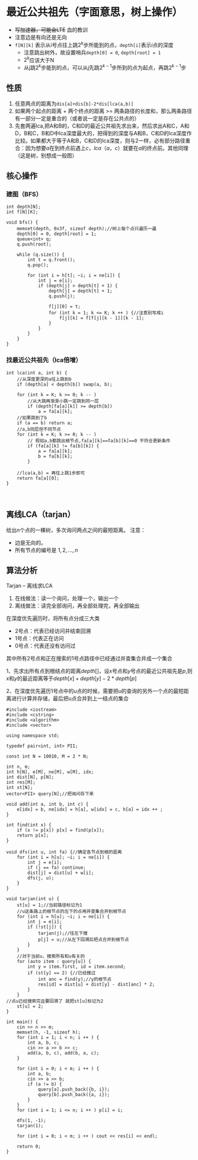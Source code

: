 # 最近公共祖先（字面意思，树上操作）
- ~~写加速器，可能会LTE~~ 血的教训
- 注意边是有向还是无向
- `f[N][k]` 表示从i号点往上跳$2^k$步所能到的点，`depth[i]`表示$i$点的深度
    - 注意跳出树外，故设置哨兵`depth[0] = 0`, `depth[root] = 1`
    - $2^k$应该大于N
    - 从j跳$2^k$步能到的点，可以从j先跳$2^{k-1}$步所到的点为起点，再跳$2^{k-1}$步

## 性质
1. 任意两点的距离为`dis[a]+dis[b]-2*dis[lca(a,b)]`
2. 如果两个起点的距离 + 两个终点的距离 >= 两条路径的长度和，那么两条路径有一部分一定是重合的（或者说一定是存在公共点的）
3. 先套两遍lca,把A和B的，C和D的最近公共祖先求出来，然后求出A和C，A和D，B和C，B和D中lca深度最大的，把得到的深度与A和B，C和D的lca深度作比较。如果都大于等于A和B，C和D的lca深度，则与$2$一样，必有部分路径重合：因为想要$a$在到终点前遇上$c$，$lca（a，c）$就要在$a$的终点前。其他同理（这是树，别想成一般图）

## 核心操作
### 建图（BFS）
```
int depth[N];
int f[N][K];

void bfs() {
    memset(depth, 0x3f, sizeof depth);//树上每个点只遍历一遍
    depth[0] = 0, depth[root] = 1;
    queue<int> q;
    q.push(root);

    while (q.size()) {
        int t = q.front();
        q.pop();

        for (int i = h[t]; ~i; i = ne[i]) {
            int j = e[i];
            if (depth[j] > depth[t] + 1) {
                depth[j] = depth[t] + 1;
                q.push(j);

                f[j][0] = t;
                for (int k = 1; k <= K; k ++ ) {//注意别写成i
                    f[j][k] = f[f[j][k - 1]][k - 1];
                }
            }
        }
    }
}
```

### 找最近公共祖先（lca倍增）
```
int lca(int a, int b) {
    //从深度更深的a往上跳到b
    if (depth[a] < depth[b]) swap(a, b);

    for (int k = K; k >= 0; k -- )
        //从大跳再渐渐小跳一定跳到同一层
        if (depth[fa[a][k]] >= depth[b])
            a = fa[a][k];
    //如果跳到了b
    if (a == b) return a;
    //a,b同层但不同节点
    for (int k = K; k >= 0; k -- )
        // 假如a,b都跳出根节点,fa[a][k]==fa[b][k]==0 不符合更新条件
        if (fa[a][k] != fa[b][k]) {
            a = fa[a][k];
            b = fa[b][k];
        }

    //lca(a,b) = 再往上跳1步即可
    return fa[a][0];
}
```

<br>

## 离线LCA（tarjan）

 给出$n$个点的一棵树，多次询问两点之间的最短距离。
注意：
- 边是无向的。
- 所有节点的编号是 $1,2, … ,n$

## 算法分析
Tarjan – 离线求LCA
1. 在线做法：读一个询问，处理一个，输出一个
2. 离线做法：读完全部询问，再全部处理完，再全部输出


在深度优先遍历时，将所有点分成三大类

- 2号点：代表已经访问并结束回溯
- 1号点：代表正在访问
- 0号点：代表还没有访问过

其中所有$2$号点和正在搜索的1号点路径中已经通过并查集合并成一个集合

1、先求出所有点到根结点的距离$depth[]$，设$x$号点和$y$号点的最近公共祖先是$p$,则$x$和$y$的最近距离等于$depth[x] + depth[y] - 2 * depth[p]$

2、在深度优先遍历$1$号点中的$u$点的时候，需要把$u$的查询的另外一个点的最短距离进行计算并存储，最后把u点合并到上一结点的集合

```
#include <iostream>
#include <cstring>
#include <algorithm>
#include <vector>

using namespace std;

typedef pair<int, int> PII;

const int N = 10010, M = 2 * N;

int n, m;
int h[N], e[M], ne[M], w[M], idx;
int dist[N], p[N];
int res[M];
int st[N];
vector<PII> query[N];//把询问存下来

void add(int a, int b, int c) {
    e[idx] = b, ne[idx] = h[a], w[idx] = c, h[a] = idx ++ ;
}

int find(int x) {
    if (x != p[x]) p[x] = find(p[x]);
    return p[x];
}

void dfs(int u, int fa) {//确定各节点到根的距离
    for (int i = h[u]; ~i; i = ne[i]) {
        int j = e[i];
        if (j == fa) continue;
        dist[j] = dist[u] + w[i];
        dfs(j, u);
    }
}

void tarjan(int u) {
    st[u] = 1;//当前路径标记为1
    //u这条路上的根节点的左下的点用并查集合并到根节点
    for (int i = h[u]; ~i; i = ne[i]) {
        int j = e[i];
        if (!st[j]) {
            tarjan(j);//往左下搜
            p[j] = u;//从左下回溯后把点合并到根节点
        }
    }
    //对于当前u，搜索所有和u有关的
    for (auto item : query[u]) {
        int y = item.first, id = item.second;
        if (st[y] == 2) {//已经搜过
            int anc = find(y);//y的根节点
            res[id] = dist[u] + dist[y] - dist[anc] * 2;
        }
    }
//点u已经搜索完且要回溯了 就把st[u]标记为2 
    st[u] = 2;
}

int main() {
    cin >> n >> m;
    memset(h, -1, sizeof h);
    for (int i = 1; i < n; i ++ ) {
        int a, b, c;
        cin >> a >> b >> c;
        add(a, b, c), add(b, a, c);
    }

    for (int i = 0; i < m; i ++ ) {
        int a, b;
        cin >> a >> b;
        if (a != b) {
            query[a].push_back({b, i});
            query[b].push_back({a, i});
        }
    }
    for (int i = 1; i <= n; i ++ ) p[i] = i;

    dfs(1, -1);
    tarjan(1);

    for (int i = 0; i < m; i ++ ) cout << res[i] << endl;

    return 0;
}
```

